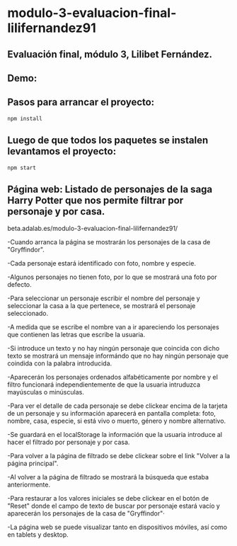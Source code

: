 # modulo-3-evaluacion-final-lilifernandez91

## Evaluación final, módulo 3, Lilibet Fernández.

## Demo:

## Pasos para arrancar el proyecto:

```
npm install

```

## Luego de que todos los paquetes se instalen levantamos el proyecto:

```
npm start

```

## Página web: Listado de personajes de la saga Harry Potter que nos permite filtrar por personaje y por casa.

beta.adalab.es/modulo-3-evaluacion-final-lilifernandez91/

-Cuando arranca la página se mostrarán los personajes de la casa de "Gryffindor". 

-Cada personaje estará identificado con foto, nombre y especie.

-Algunos personajes no tienen foto, por lo que se mostrará una foto por defecto.

-Para seleccionar un personaje escribir el nombre del personaje y seleccionar la casa a la que pertenece, se mostrará el personaje seleccionado.

-A medida que se escribe el nombre van a ir apareciendo los personajes que contienen las letras que escribe la usuaria.

-Si introduce un texto y no hay ningún personaje que coincida con dicho texto se mostrará un mensaje informándo que no hay ningún personaje que coindida con la palabra introducida.

-Aparecerán los personajes ordenados alfabéticamente por nombre y el filtro funcionará independientemente de que la usuaria intruduzca mayúsculas o minúsculas.

-Para ver el detalle de cada personaje se debe clickear encima de la tarjeta de un personaje y su información aparecerá en pantalla completa: foto, nombre, casa, especie, si está vivo o muerto, género y nombre alternativo.

-Se guardará en el localStorage la información que la usuaria introduce al hacer el filtrado por personaje y por casa.

-Para volver a la página de filtrado se debe clickear sobre el link "Volver a la página principal".

-Al volver a la página de filtrado se mostrará la búsqueda que estaba anteriormente.

-Para restaurar a los valores iniciales se debe clickear en el botón de "Reset" donde el campo de texto de buscar por personaje estará vacío y aparecerán los personajes de la casa de "Gryffindor"·

-La página web se puede visualizar tanto en dispositivos móviles, así como en tablets y desktop.


